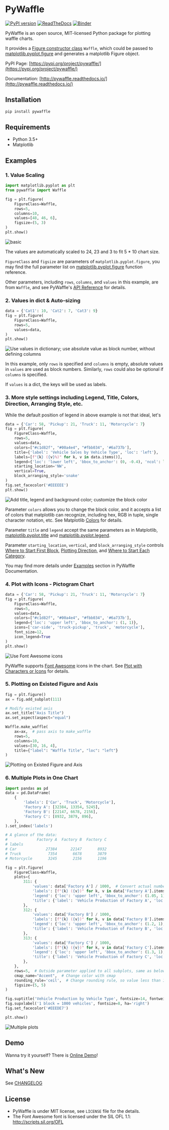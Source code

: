 # PyWaffle

[![PyPI version](https://badge.fury.io/py/pywaffle.svg)](https://pypi.org/project/pywaffle/)
[![ReadTheDocs](https://readthedocs.org/projects/pywaffle/badge/?version=latest&style=flat)](http://pywaffle.readthedocs.io/)
[![Binder](https://img.shields.io/badge/run-Online%20Demo-blue)](https://mybinder.org/v2/gh/gyli/PyWaffle/master?filepath=demo.ipynb)

PyWaffle is an open source, MIT-licensed Python package for plotting waffle charts.

It provides a [Figure constructor class](https://matplotlib.org/gallery/subplots_axes_and_figures/custom_figure_class.html) `Waffle`, which could be passed to [matplotlib.pyplot.figure](https://matplotlib.org/api/_as_gen/matplotlib.pyplot.figure.html) and generates a matplotlib Figure object.

PyPI Page: [https://pypi.org/project/pywaffle/](https://pypi.org/project/pywaffle/)

Documentation: [http://pywaffle.readthedocs.io/](http://pywaffle.readthedocs.io/)

## Installation

```python
pip install pywaffle
```

## Requirements

* Python 3.5+
* Matplotlib

## Examples

### 1. Value Scaling

```python
import matplotlib.pyplot as plt
from pywaffle import Waffle
```

```python
fig = plt.figure(
    FigureClass=Waffle, 
    rows=5, 
    columns=10, 
    values=[48, 46, 6],
    figsize=(5, 3)
)
plt.show()
```

![basic](examples/readme/basic.svg)

The values are automatically scaled to 24, 23 and 3 to fit 5 * 10 chart size.

`FigureClass` and `figsize` are parameters of `matplotlib.pyplot.figure`, you may find the full parameter list on [matplotlib.pyplot.figure](https://matplotlib.org/stable/api/_as_gen/matplotlib.pyplot.figure.html) function reference.  

Other parameters, including `rows`, `columns`, and `values` in this example, are from `Waffle`, and see PyWaffle's [API Reference](https://pywaffle.readthedocs.io/en/latest/class.html) for details.

### 2. Values in dict & Auto-sizing

```python
data = {'Cat1': 10, 'Cat2': 7, 'Cat3': 9}
fig = plt.figure(
    FigureClass=Waffle,
    rows=5,
    values=data,
)
plt.show()
```

![Use values in dictionary; use absolute value as block number, without defining columns](examples/readme/absolute_block_numbers.svg)

In this example, only `rows` is specified and `columns` is empty, absolute values in `values` are used as block numbers. Similarly, `rows` could also be optional if `columns` is specified.

If `values` is a dict, the keys will be used as labels.

### 3. More style settings including Legend, Title, Colors, Direction, Arranging Style, etc.

While the default position of legend in above example is not that ideal, let's 

```python
data = {'Car': 58, 'Pickup': 21, 'Truck': 11, 'Motorcycle': 7}
fig = plt.figure(
    FigureClass=Waffle,
    rows=5,
    values=data,
    colors=["#c1d82f", "#00a4e4", "#fbb034", '#6a737b'],
    title={'label': 'Vehicle Sales by Vehicle Type', 'loc': 'left'},
    labels=[f"{k} ({v}%)" for k, v in data.items()],
    legend={'loc': 'lower left', 'bbox_to_anchor': (0, -0.4), 'ncol': len(data), 'framealpha': 0},
    starting_location='NW',
    vertical=True,
    block_arranging_style='snake'
)
fig.set_facecolor('#EEEEEE')
plt.show()
```

![Add title, legend and background color; customize the block color](examples/readme/title_and_legend.svg)

Parameter `colors` allows you to change the block color, and it accepts a list of colors that matplotlib can recognize, including hex, RGB in tuple, single character notation, etc. See Matplotlib [Colors](https://matplotlib.org/stable/tutorials/colors/colors.html#specifying-colors) for details. 

Parameter `title` and `legend` accept the same parameters as in Matplotlib, [matplotlib.pyplot.title](https://matplotlib.org/stable/api/_as_gen/matplotlib.pyplot.title.html) and [matplotlib.pyplot.legend](https://matplotlib.org/stable/api/_as_gen/matplotlib.pyplot.legend.html).

Parameter `starting_location`, `vertical`, and `block_arranging_style` controls [Where to Start First Block](https://pywaffle.readthedocs.io/en/latest/examples/block_shape_spacing_location_direction_and_style.html#where-to-start-first-block), [Plotting Direction](https://pywaffle.readthedocs.io/en/latest/examples/block_shape_spacing_location_direction_and_style.html#plotting-direction), and [Where to Start Each Category](https://pywaffle.readthedocs.io/en/latest/examples/block_shape_spacing_location_direction_and_style.html#where-to-start-each-category). 

You may find more details under [Examples](https://pywaffle.readthedocs.io/en/latest/examples.html) section in PyWaffle Documentation. 

### 4. Plot with Icons - Pictogram Chart

```python
data = {'Car': 58, 'Pickup': 21, 'Truck': 11, 'Motorcycle': 7}
fig = plt.figure(
    FigureClass=Waffle,
    rows=5,
    values=data,
    colors=["#c1d82f", "#00a4e4", "#fbb034", '#6a737b'],
    legend={'loc': 'upper left', 'bbox_to_anchor': (1, 1)},
    icons=['car-side', 'truck-pickup', 'truck', 'motorcycle'],
    font_size=12,
    icon_legend=True
)
plt.show()
```
    
![Use Font Awesome icons](examples/readme/fontawesome.svg)

PyWaffle supports [Font Awesome](https://fontawesome.com/) icons in the chart. See [Plot with Characters or Icons](https://pywaffle.readthedocs.io/en/latest/examples/plot_with_characters_or_icons.html) for details.

### 5. Plotting on Existed Figure and Axis

```python
fig = plt.figure()
ax = fig.add_subplot(111)

# Modify existed axis
ax.set_title("Axis Title")
ax.set_aspect(aspect="equal")

Waffle.make_waffle(
    ax=ax,  # pass axis to make_waffle
    rows=5, 
    columns=10, 
    values=[30, 16, 4], 
    title={"label": "Waffle Title", "loc": "left"}
)
```

![Plotting on Existed Figure and Axis](examples/readme/existed_axis.svg)

### 6. Multiple Plots in One Chart

```python
import pandas as pd
data = pd.DataFrame(
    {
        'labels': ['Car', 'Truck', 'Motorcycle'],
        'Factory A': [32384, 13354, 5245],
        'Factory B': [22147, 6678, 2156],
        'Factory C': [8932, 3879, 896],
    },
).set_index('labels')

# A glance of the data:
#             Factory A  Factory B  Factory C
# labels
# Car             27384      22147       8932
# Truck            7354       6678       3879
# Motorcycle       3245       2156       1196

fig = plt.figure(
    FigureClass=Waffle,
    plots={
        311: {
            'values': data['Factory A'] / 1000,  # Convert actual number to a reasonable block number
            'labels': [f"{k} ({v})" for k, v in data['Factory A'].items()],
            'legend': {'loc': 'upper left', 'bbox_to_anchor': (1.05, 1), 'fontsize': 8},
            'title': {'label': 'Vehicle Production of Factory A', 'loc': 'left', 'fontsize': 12}
        },
        312: {
            'values': data['Factory B'] / 1000,
            'labels': [f"{k} ({v})" for k, v in data['Factory B'].items()],
            'legend': {'loc': 'upper left', 'bbox_to_anchor': (1.2, 1), 'fontsize': 8},
            'title': {'label': 'Vehicle Production of Factory B', 'loc': 'left', 'fontsize': 12}
        },
        313: {
            'values': data['Factory C'] / 1000,
            'labels': [f"{k} ({v})" for k, v in data['Factory C'].items()],
            'legend': {'loc': 'upper left', 'bbox_to_anchor': (1.3, 1), 'fontsize': 8},
            'title': {'label': 'Vehicle Production of Factory C', 'loc': 'left', 'fontsize': 12}
        },
    },
    rows=5,  # Outside parameter applied to all subplots, same as below
    cmap_name="Accent",  # Change color with cmap
    rounding_rule='ceil',  # Change rounding rule, so value less than 1000 will still have at least 1 block
    figsize=(5, 5)
)

fig.suptitle('Vehicle Production by Vehicle Type', fontsize=14, fontweight='bold')
fig.supxlabel('1 block = 1000 vehicles', fontsize=8, ha='right')
fig.set_facecolor('#EEEDE7')

plt.show()
```
    
![Multiple plots](examples/readme/multiple_plots.svg)

## Demo

Wanna try it yourself? There is [Online Demo](https://mybinder.org/v2/gh/gyli/PyWaffle/master?filepath=demo.ipynb)!

## What's New

See [CHANGELOG](CHANGELOG.md)

## License

* PyWaffle is under MIT license, see `LICENSE` file for the details.
* The Font Awesome font is licensed under the SIL OFL 1.1: http://scripts.sil.org/OFL
